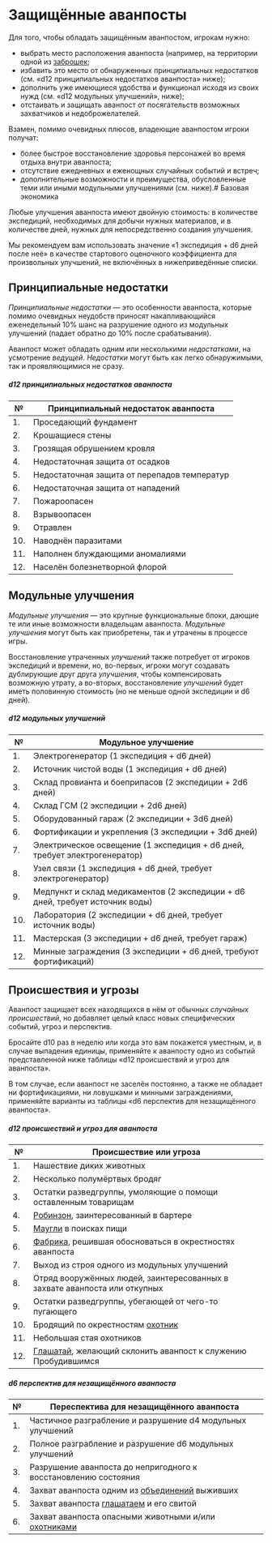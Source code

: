 # Защищённые аванпосты
Для того, чтобы обладать защищённым аванпостом, игрокам нужно:

- выбрать место расположения аванпоста (например, на территории одной из [заброшек](/maps/maps_objects);
- избавить это место от обнаруженных принципиальных недостатков (см. «d12 принципиальных недостатков аванпоста» ниже);
- дополнить уже имеющиеся удобства и функционал исходя из своих нужд (см. «d12 модульных улучшений», ниже);
- отстаивать и защищать аванпост от посягательств возможных захватчиков и недоброжелателей.

Взамен, помимо очевидных плюсов, владеющие аванпостом игроки получат:

- более быстрое восстановление здоровья персонажей во время отдыха внутри аванпоста;
- отсутствие ежедневных и еженощных случайных событий и встреч;
- дополнительные возможности и преимущества, обусловленные теми или иными модульными улучшениями (см. ниже).# Базовая экономика

Любые улучшения аванпоста имеют двойную стоимость: в количестве экспедиций, необходимых для добычи нужных материалов, и в количестве дней, нужных для непосредственно создания улучшения.

Мы рекомендуем вам использовать значение «1 экспедиция + d6 дней после неё» в качестве стартового оценочного коэффициента для произвольных улучшений, не включённых в нижеприведённые списки.

## Принципиальные недостатки
*Принципиальные недостатки* — это особенности аванпоста, которые помимо очевидных неудобств приносят накапливающийся еженедельный 10% шанс на разрушение одного из модульных улучшений (падает обратно до 10% после срабатывания).

Аванпост может обладать одним или несколькими *недостатками*, на усмотрение *ведущей*. *Недостатки* могут быть как легко обнаружимыми, так и проявляющимися не сразу.

##### d12 принципиальных недостатков аванпоста
|№|Принципиальный недостаток аванпоста|
|--- |--- |
|1.|Проседающий фундамент|
|2.|Крошащиеся стены|
|3.|Грозящая обрушением кровля|
|4.|Недостаточная защита от осадков|
|5.|Недостаточная защита от перепадов температур|
|6.|Недостаточная защита от нападений|
|7.|Пожароопасен|
|8.|Взрывоопасен|
|9.|Отравлен|
|10.|Наводнён паразитами|
|11.|Наполнен блуждающими аномалиями|
|12.|Населён болезнетворной флорой|

## Модульные улучшения
*Модульные улучшения* — это крупные функциональные блоки, дающие те или иные возможности владельцам аванпоста. *Модульные улучшения* могут быть как приобретены, так и утрачены в процессе игры.

Восстановление утраченных *улучшений* также потребует от игроков экспедиций и времени, но, во-первых, игроки могут создавать дублирующие друг друга *улучшения*, чтобы компенсировать возможную утрату, а во-вторых, восстановление *улучшений* будет иметь половинную стоимость (но не меньше одной экспедиции и d6 дней).

##### d12 модульных улучшений
|№|Модульное улучшение|
|--- |--- |
|1.|Электрогенератор (1 экспедиция + d6 дней)|
|2.|Источник чистой воды (1 экспедиция + d6 дней)|
|3.|Склад провианта и боеприпасов (2 экспедиции + 2d6 дней)|
|4.|Склад ГСМ (2 экспедиции + 2d6 дней)|
|5.|Оборудованный гараж (2 экспедиции + 3d6 дней)|
|6.|Фортификации и укрепления (3 экспедиции + 3d6 дней)|
|7.|Электрическое освещение (1 экспедиция + d6 дней, требует электрогенератор)|
|8.|Узел связи (1 экспедиция + d6 дней, требует электрогенератор)|
|9.|Медпункт и склад медикаментов (2 экспедиции + d6 дней, требует источник воды)|
|10.|Лаборатория (2 экспедиции + d6 дней, требует источник воды)|
|11.|Мастерская (3 экспедиции + d6 дней, требует гараж)|
|12.|Минные заграждения (3 экспедиции + d6 дней, требуют фортификаций)|

## Происшествия и угрозы
Аванпост защищает всех находящихся в нём от обычных *случайных происшествий*, но добавляет целый класс новых специфических событий, угроз и перспектив.

Бросайте d10 раз в неделю или когда это вам покажется уместным, и, в случае выпадения единицы, применяйте к аванпосту одно из событий представленной ниже таблицы «d12 происшествий и угроз для аванпоста».

В том случае, если аванпост не заселён постоянно, а также не обладает ни фортификациями, ни ловушками и минными заграждениями, применяйте варианты из таблицы «d6 перспектив для незащищённого аванпоста».

##### d12 происшествий и угроз для аванпоста
|№|Происшествие или угроза|
|--- |--- |
|1.|Нашествие диких животных|
|2.|Несколько полумёртвых бродяг|
|3.|Остатки разведгруппы, умоляющие о помощи оставленным товарищам|
|4.|[Робинзон](/people/people_savages), заинтересованный в бартере|
|5.|[Маугли](/people/people_savages) в поисках пищи|
|6.|[Фабрика](/awakened/awakened_tools), решившая обосноваться в окрестностях аванпоста|
|7.|Выход из строя одного из модульных улучшений|
|8.|Отряд вооружённых людей, заинтересованных в захвате аванпоста или откупных|
|9.|Остатки разведгруппы, убегающей от чего-то пугающего|
|10.|Бродящий по окрестностям [охотник](/awakened/awakened_tools)|
|11.|Небольшая стая охотников|
|12.|[Глашатай](/awakened/awakened_tools), желающий склонить аванпост к служению Пробудившимся|

##### d6 перспектив для незащищённого аванпоста
|№|Переспектива для незащищённого аванпоста|
|--- |--- |
|1.|Частичное разграбление и разрушение d4 модульных улучшений|
|2.|Полное разграбление и разрушение d6 модульных улучшений|
|3.|Разрушение аванпоста до непригодного к восстановлению состояния|
|4.|Захват аванпоста одним из [объединений](/people/people_savages) выживших|
|5.|Захват аванпоста [глашатаем](/awakened/awakened_tools) и его свитой|
|6.|Захват аванпоста опасными животными и/или [охотниками](/awakened/awakened_tools)|
